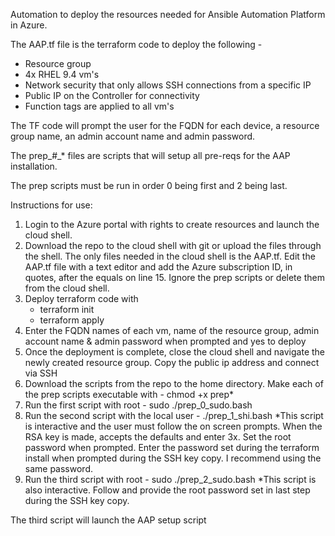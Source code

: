 Automation to deploy the resources needed for Ansible Automation Platform in Azure.  

The AAP.tf file is the terraform code to deploy the following - 
 - Resource group
 - 4x RHEL 9.4 vm's
 - Network security that only allows SSH connections from a specific IP
 - Public IP on the Controller for connectivity
 - Function tags are applied to all vm's

The TF code will prompt the user for the FQDN for each device, a resource group name, an admin account name and admin password.  

The prep_#_* files are scripts that will setup all pre-reqs for the AAP installation.  

The prep scripts must be run in order 0 being first and 2 being last.

Instructions for use:
1.  Login to the Azure portal with rights to create resources and launch the cloud shell.
2.  Download the repo to the cloud shell with git or upload the files through the shell.  The only files needed in the cloud shell is the AAP.tf.  Edit the AAP.tf file with a text editor and add the Azure subscription ID, in quotes, after the equals on line 15.  Ignore the prep scripts or delete them from the cloud shell.
3.  Deploy terraform code with
    - terraform init
    - terraform apply
4.  Enter the FQDN names of each vm, name of the resource group, admin account name & admin password when prompted and yes to deploy
5.  Once the deployment is complete, close the cloud shell and navigate the newly created resource group.  Copy the public ip address and connect via SSH
6.  Download the scripts from the repo to the home directory.  Make each of the prep scripts executable with -  chmod +x prep*
7.  Run the first script with root  -  sudo ./prep_0_sudo.bash
8.  Run the second script with the local user - ./prep_1_shi.bash  *This script is interactive and the user must follow the on screen prompts.  When the RSA key is made, accepts the defaults and enter 3x.  Set the root password when prompted.  Enter the password set during the terraform install when prompted during the SSH key copy.  I recommend using the same password.
9.  Run the third script with root - sudo ./prep_2_sudo.bash  *This script is also interactive.  Follow and provide the root password set in last step during the SSH key copy.

The third script will launch the AAP setup script

